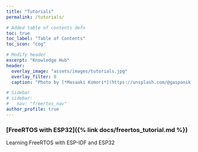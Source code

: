 ```yaml
---
title: "Tutorials"
permalink: /tutorials/

# Added table of contents defn
toc: true
toc_label: "Table of Contents"
toc_icon: "cog"

# Modify header
excerpt: "Knowledge Hub"
header:
  overlay_image: "assets/images/tutorials.jpg"
  overlay_filter: 0
  caption: "Photo by [*Masaaki Komori*](https://unsplash.com/@gaspanik) on [Unsplash](https://unsplash.com/)"

# Sidebar
# sidebar:
#   nav: "freertos_nav"
author_profile: true
---
```


### [FreeRTOS with ESP32]({% link docs/freertos_tutorial.md %})
Learning FreeRTOS with ESP-IDF and ESP32
